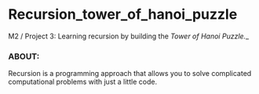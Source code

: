 # Recursion_tower_of_hanoi_puzzle
M2 / Project 3: Learning recursion by building the _Tower of Hanoi Puzzle.__ 


### ABOUT: 
Recursion is a programming approach that allows you to solve complicated computational problems with just a little code.
